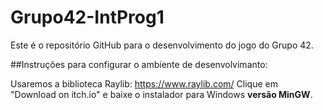 # Grupo42-IntProg1
Este é o repositório GitHub para o desenvolvimento do jogo do Grupo 42.

##Instruções para configurar o ambiente de desenvolvimanto:

Usaremos a biblioteca Raylib:
https://www.raylib.com/
Clique em "Download on itch.io" e baixe o instalador para Windows **versão MinGW**.
